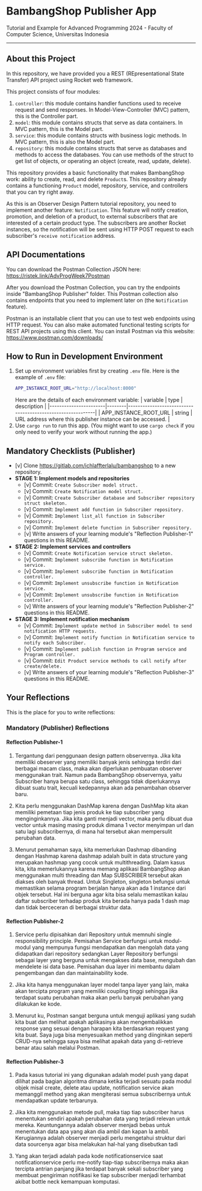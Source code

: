 # BambangShop Publisher App
Tutorial and Example for Advanced Programming 2024 - Faculty of Computer Science, Universitas Indonesia

---

## About this Project
In this repository, we have provided you a REST (REpresentational State Transfer) API project using Rocket web framework.

This project consists of four modules:
1.  `controller`: this module contains handler functions used to receive request and send responses.
    In Model-View-Controller (MVC) pattern, this is the Controller part.
2.  `model`: this module contains structs that serve as data containers.
    In MVC pattern, this is the Model part.
3.  `service`: this module contains structs with business logic methods.
    In MVC pattern, this is also the Model part.
4.  `repository`: this module contains structs that serve as databases and methods to access the databases.
    You can use methods of the struct to get list of objects, or operating an object (create, read, update, delete).

This repository provides a basic functionality that makes BambangShop work: ability to create, read, and delete `Product`s.
This repository already contains a functioning `Product` model, repository, service, and controllers that you can try right away.

As this is an Observer Design Pattern tutorial repository, you need to implement another feature: `Notification`.
This feature will notify creation, promotion, and deletion of a product, to external subscribers that are interested of a certain product type.
The subscribers are another Rocket instances, so the notification will be sent using HTTP POST request to each subscriber's `receive notification` address.

## API Documentations

You can download the Postman Collection JSON here: https://ristek.link/AdvProgWeek7Postman

After you download the Postman Collection, you can try the endpoints inside "BambangShop Publisher" folder.
This Postman collection also contains endpoints that you need to implement later on (the `Notification` feature).

Postman is an installable client that you can use to test web endpoints using HTTP request.
You can also make automated functional testing scripts for REST API projects using this client.
You can install Postman via this website: https://www.postman.com/downloads/

## How to Run in Development Environment
1.  Set up environment variables first by creating `.env` file.
    Here is the example of `.env` file:
    ```bash
    APP_INSTANCE_ROOT_URL="http://localhost:8000"
    ```
    Here are the details of each environment variable:
    | variable              | type   | description                                                |
    |-----------------------|--------|------------------------------------------------------------|
    | APP_INSTANCE_ROOT_URL | string | URL address where this publisher instance can be accessed. |
2.  Use `cargo run` to run this app.
    (You might want to use `cargo check` if you only need to verify your work without running the app.)

## Mandatory Checklists (Publisher)
-   [v] Clone https://gitlab.com/ichlaffterlalu/bambangshop to a new repository.
-   **STAGE 1: Implement models and repositories**
    -   [v] Commit: `Create Subscriber model struct.`
    -   [v] Commit: `Create Notification model struct.`
    -   [v] Commit: `Create Subscriber database and Subscriber repository struct skeleton.`
    -   [v] Commit: `Implement add function in Subscriber repository.`
    -   [v] Commit: `Implement list_all function in Subscriber repository.`
    -   [v] Commit: `Implement delete function in Subscriber repository.`
    -   [v] Write answers of your learning module's "Reflection Publisher-1" questions in this README.
-   **STAGE 2: Implement services and controllers**
    -   [v] Commit: `Create Notification service struct skeleton.`
    -   [v] Commit: `Implement subscribe function in Notification service.`
    -   [v] Commit: `Implement subscribe function in Notification controller.`
    -   [v] Commit: `Implement unsubscribe function in Notification service.`
    -   [v] Commit: `Implement unsubscribe function in Notification controller.`
    -   [v] Write answers of your learning module's "Reflection Publisher-2" questions in this README.
-   **STAGE 3: Implement notification mechanism**
    -   [v] Commit: `Implement update method in Subscriber model to send notification HTTP requests.`
    -   [v] Commit: `Implement notify function in Notification service to notify each Subscriber.`
    -   [v] Commit: `Implement publish function in Program service and Program controller.`
    -   [v] Commit: `Edit Product service methods to call notify after create/delete.`
    -   [v] Write answers of your learning module's "Reflection Publisher-3" questions in this README.

## Your Reflections
This is the place for you to write reflections:

### Mandatory (Publisher) Reflections

#### Reflection Publisher-1
1. Tergantung dari penggunaan design pattern observernya. Jika kita memiliki obeserver yang memiliki banyak jenis sehingga terdiri dari berbagai macam class, maka akan diperlukan pembuatan observer menggunakan trait. Namun pada BambangShop observernya, yaitu Subscriber hanya berupa satu class, sehingga tidak diperlukannya dibuat suatu trait, kecuali kedepannya akan ada penambahan observer baru.

2. Kita perlu menggunakan DashMap karena dengan DashMap kita akan memiliki pemetaan tiap jenis produk ke tiap subscriber yang menginginkannya. Jika kita ganti menjadi vector, maka perlu dibuat dua vector untuk masing masing produk dimana 1 vector menyimpan url dan satu lagi subscribernya, di mana hal tersebut akan mempersulit perubahan data.

3. Menurut pemahaman saya, kita memerlukan Dashmap dibanding dengan Hashmap karena dashmap adalah built in data structure yang merupakan hashmap yang cocok untuk multithreading. Dalam kasus kita, kita memerlukannya karena memang aplikasi BambangShop akan menggunakan multi threading dan Map SUBSCRIBER tersebut akan diakses oleh banyak thread. Untuk Singleton, singleton befungsi untuk memastikan selama program berjalan hanya akan ada 1 instance dari objek tersebut. Hal ini berguna agar kita bisa selalu memastikan kalau daftar subscriber terhadap produk kita berada hanya pada 1 dash map dan tidak berceceran di berbagai struktur data.

#### Reflection Publisher-2

1. Service perlu dipisahkan dari Repository untuk memnuhi single responsibility principle. Pemisahan Service berfungsi untuk modul-modul yang mempunya fungsi mendapatkan dan mengolah data yang didapatkan dari repository sedangkan Layer Repository berfungsi sebagai layer yang berguna untuk mengakses data base, mengubah dan mendelete isi data base. Pemisahan dua layer ini membantu dalam pengembangan dan dan maintainability kode.

2. Jika kita hanya menggunakan layer model tanpa layer yang lain, maka akan tercipta program yang memiliki coupling tinggi sehingga jika terdapat suatu perubahan maka akan perlu banyak perubahan yang dilakukan ke kode.

3. Menurut ku, Postman sangat berguna untuk menguji aplikasi yang sudah kita buat dan melihat apakah aplikasinya akan mengembalikkan response yang sesuai dengan harapan kita berdasarkan request yang kita buat. Saya juga bisa menyesuaikan method yang diinginkan seperti CRUD-nya sehingga saya bisa melihat apakah data yang di-retrieve benar atau salah melalui Postman.

#### Reflection Publisher-3

1. Pada kasus tutorial ini yang digunakan adalah model push yang dapat dilihat pada bagian algoritma dimana ketika terjadi sesuatu pada modul objek misal create, delete atau update, notification service akan memanggil method yang akan mengiterasi semua subscribernya untuk mendapatkan update terbarunya.

2. Jika kita menggunakan metode pull, maka tiap tiap subscriber harus menentukan sendiri apakah perubahan data yang terjadi relevan untuk mereka. Keuntungannya adalah observer menjadi bebas untuk menentukan data apa yang akan dia ambil dan kapan Ia ambil. Kerugiannya adalah observer menjadi perlu mengetahui struktur dari data sourcenya agar bisa melakukan hal-hal yang disebutkan tadi

3. Yang akan terjadi adalah pada kode notificationservice saat notificationservice perlu me-notify tiap-tiap subscribernya maka akan tercipta antrian panjang jika terdapat banyak sekali subscriber yang membuat pengiriman notifikasi ke tiap subscriber menjadi terhambat akibat bottle neck kemampuan komputasi.